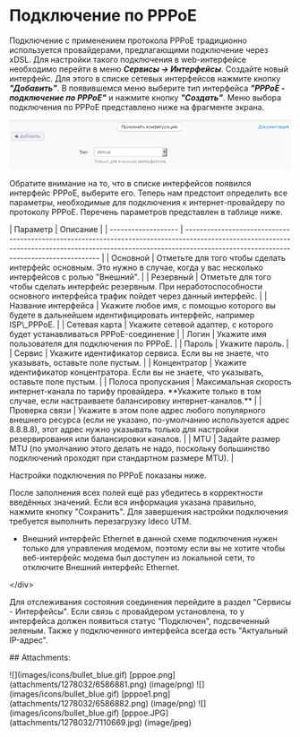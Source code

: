 # Подключение по PPPoE

Подключение с применением протокола PPPoE традиционно используется провайдерами, предлагающими подключение через xDSL. Для настройки такого подключения в web-интерфейсе необходимо перейти в меню _**Сервисы -&gt; Интерфейсы**_. Создайте новый интерфейс. Для этого в списке сетевых интерфейсов нажмите кнопку _**"Добавить"**_. В появившемся меню выберите тип интерфейса _**"PPPoE - подключение по PPPoE"**_ и нажмите кнопку _**"Создать"**_. Меню выбора подключения по PPPoE представлено ниже на фрагменте экрана.

![](../.gitbook/assets/6586881.png)

Обратите внимание на то, что в списке интерфейсов появился интерфейс PPPoE, выберите его. Теперь нам предстоит определить все параметры, необходимые для подключения к интернет-провайдеру по протоколу PPPoE. Перечень параметров представлен в таблице ниже.

 \| Параметр \| Описание \| \| ------------------- \| ------------------------------------------------------------------------------------------------------------------------------------------------------------------------------------------------------------------ \| \| Основной \| Отметьте для того чтобы сделать интерфейс основным. Это нужно в случае, когда у вас несколько интерфейсов с ролью "Внешний". \| \| Резервный \| Отметьте для того чтобы сделать интерфейс резервным. При неработоспособности основного интерфейса трафик пойдет через данный интерфейс. \| \| Название интерфейса \| Укажите любое имя, с помощью которого вы будете в дальнейшем идентифицировать интерфейс, например ISP\\_PPPoE. \| \| Сетевая карта \| Укажите сетевой адаптер, с которого будет устанавливаться PPPoE-соединение \| \| Логин \| Укажите имя пользователя для подключения по PPPoE. \| \| Пароль \| Укажите пароль. \| \| Сервис \| Укажите идентификатор сервиса. Если вы не знаете, что указывать, оставьте поле пустым. \| \| Концентратор \| Укажите идентификатор концентратора. Если вы не знаете, что указывать, оставьте поле пустым. \| \| Полоса пропускания \| Максимальная скорость интернет-канала по тарифу провайдера. \*\*Укажите только в том случае, если настраиваете балансировку интернет-каналов.\*\* \| \| Проверка связи \| Укажите в этом поле адрес любого популярного внешнего ресурса \(если не указано, по-умолчанию используется адрес 8.8.8.8\), этот адрес нужно указывать только для настройки резервирования или балансировки каналов. \| \| MTU \| Задайте размер MTU \(по умолчанию этого делать не надо, поскольку большинство подключений проходят при стандартном размере MTU\). \|

Настройки подключения по PPPoE показаны ниже.

После заполнения всех полей ещё раз убедитесь в корректности введённых значений. Если вся информация указана правильно, нажмите кнопку "Сохранить". Для завершения настройки подключения требуется выполнить перезагрузку Ideco UTM.

 - Внешний интерфейс Ethernet в данной схеме подключения нужен только для управления модемом, поэтому если вы не хотите чтобы веб-интерфейс модема был доступен из локальной сети, то отключите Внешний интерфейс Ethernet.

&lt;/div&gt;

Для отслеживания состояния соединения перейдите в раздел "Сервисы - Интерфейсы". Если связь с провайдером установлена, то у интерфейса должен появиться статус "Подключен", подсвеченный зеленым. Также у подключенного интерфейса всегда есть "Актуальный IP-адрес".

 \#\# Attachments:

 !\[\]\(images/icons/bullet\_blue.gif\) \[pppoe.png\]\(attachments/1278032/6586881.png\) \(image/png\) !\[\]\(images/icons/bullet\_blue.gif\) \[pppoe1.png\]\(attachments/1278032/6586882.png\) \(image/png\) !\[\]\(images/icons/bullet\_blue.gif\) \[pppoe.JPG\]\(attachments/1278032/7110669.jpg\) \(image/jpeg\)

